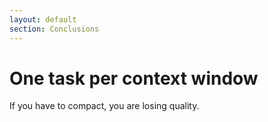 ```yaml
---
layout: default
section: Conclusions
---
```


# One task per context window

If you have to compact, you are losing quality.
